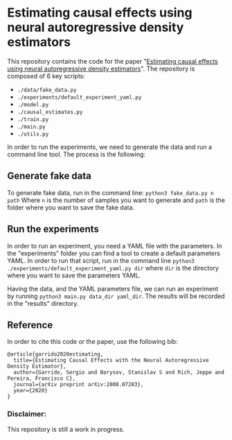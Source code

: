 # Estimating causal effects using neural autoregressive density estimators

This repository contains the code for the paper "[Estimating causal effects using neural autoregressive density estimators](https://arxiv.org/abs/2008.07283)". The repository is composed of 6 key scripts:
- ```./data/fake_data.py```
- ```./experiments/default_experiment_yaml.py```
- ```./model.py```
- ```./causal_estimates.py```
- ```./train.py```
- ```./main.py```
- ```./utils.py```

In order to run the experiments, we need to generate the data and run a command line tool. The process is the following:

## Generate fake data

To generate fake data, run in the command line:
```python3 fake_data.py n path```
Where ```n``` is the number of samples you want to generate and ```path``` is the folder where you want to save the fake data.

## Run the experiments

In order to run an experiment, you need a YAML file with the parameters. In the "experiments" folder you can find a tool to create a default parameters YAML. In order to run that script, run in the command line ```python3 ./experiments/default_experiment_yaml.py dir``` where ```dir``` is the directory where you want to save the parameters YAML.

Having the data, and the YAML parameters file, we can run an experiment by running ```python3 main.py data_dir yaml_dir```. The results will be recorded in the "results" directory.

## Reference

In order to cite this code or the paper, use the following bib:
```
@article{garrido2020estimating,
  title={Estimating Causal Effects with the Neural Autoregressive Density Estimator},
  author={Garrido, Sergio and Borysov, Stanislav S and Rich, Jeppe and Pereira, Francisco C},
  journal={arXiv preprint arXiv:2008.07283},
  year={2020}
}
```

### Disclaimer:
This repository is still a work in progress.
